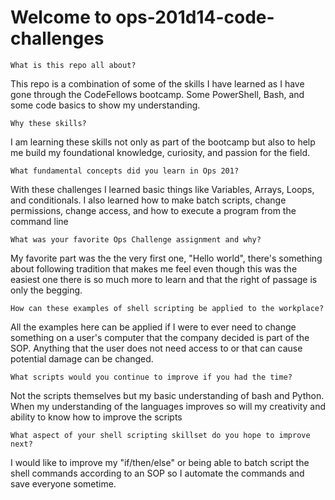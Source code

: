 # Welcome to ops-201d14-code-challenges


    What is this repo all about?
This repo is a combination of some of the skills I have learned as I have gone through the CodeFellows bootcamp. Some PowerShell, Bash, and some code basics to show my understanding.

    Why these skills?
I am learning these skills not only as part of the bootcamp but also to help me build my foundational knowledge, curiosity, and passion for the field.

    What fundamental concepts did you learn in Ops 201?

With these challenges I learned basic things like Variables, Arrays, Loops, and conditionals. I also learned how to make batch scripts, change permissions, change access, and how to execute a program from the command line

    What was your favorite Ops Challenge assignment and why?
    
My favorite part was the the very first one, "Hello world", there's something about following tradition that makes me feel even though this was the easiest one there is so much more to learn and that the right of passage is only the begging.

    How can these examples of shell scripting be applied to the workplace?

All the examples here can be applied if I were to ever need to change something on a user's computer that the company decided is part of the SOP. Anything that the user does not need access to or that can cause potential damage can be changed.    
    
    What scripts would you continue to improve if you had the time?

Not the scripts themselves but my basic understanding of bash and Python. When my understanding of the languages improves so will my creativity and ability to know how to improve the scripts

    What aspect of your shell scripting skillset do you hope to improve next?

I would like to improve my "if/then/else" or being able to batch script the shell commands according to an SOP so I automate the commands and save everyone sometime.